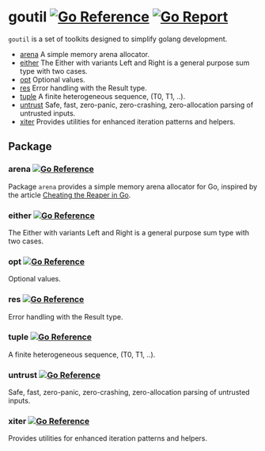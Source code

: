 # goutil [![Go Reference](https://pkg.go.dev/badge/github.com/flier/goutil)](https://pkg.go.dev/github.com/flier/goutil) [![Go Report](https://goreportcard.com/badge/github.com/flier/goutil)](https://goreportcard.com/report/github.com/flier/goutil)

`goutil` is a set of toolkits designed to simplify golang development.

- [arena](#arena) A simple memory arena allocator.
- [either](#either) The Either with variants Left and Right is a general purpose sum type with two cases.
- [opt](#opt) Optional values.
- [res](#res) Error handling with the Result type.
- [tuple](#tuple) A finite heterogeneous sequence, (T0, T1, ..).
- [untrust](#untrust) Safe, fast, zero-panic, zero-crashing, zero-allocation parsing of untrusted inputs.
- [xiter](#xiter) Provides utilities for enhanced iteration patterns and helpers.

## Package

### arena [![Go Reference](https://pkg.go.dev/badge/github.com/flier/goutil)](https://pkg.go.dev/github.com/flier/goutil/pkg/arena)

Package `arena` provides a simple memory arena allocator for Go, inspired by the article [Cheating the Reaper in Go](https://mcyoung.xyz/2025/04/21/go-arenas/).

### either [![Go Reference](https://pkg.go.dev/badge/github.com/flier/goutil)](https://pkg.go.dev/github.com/flier/goutil/pkg/either)

The Either with variants Left and Right is a general purpose sum type with two cases.

### opt [![Go Reference](https://pkg.go.dev/badge/github.com/flier/goutil)](https://pkg.go.dev/github.com/flier/goutil/pkg/opt)

Optional values.

### res [![Go Reference](https://pkg.go.dev/badge/github.com/flier/goutil)](https://pkg.go.dev/github.com/flier/goutil/pkg/res)

Error handling with the Result type.

### tuple [![Go Reference](https://pkg.go.dev/badge/github.com/flier/goutil)](https://pkg.go.dev/github.com/flier/goutil/pkg/tuple)

A finite heterogeneous sequence, (T0, T1, ..).

### untrust [![Go Reference](https://pkg.go.dev/badge/github.com/flier/goutil)](https://pkg.go.dev/github.com/flier/goutil/pkg/untrust)

Safe, fast, zero-panic, zero-crashing, zero-allocation parsing of untrusted inputs.

### xiter [![Go Reference](https://pkg.go.dev/badge/github.com/flier/goutil)](https://pkg.go.dev/github.com/flier/goutil/pkg/xiter)

Provides utilities for enhanced iteration patterns and helpers.